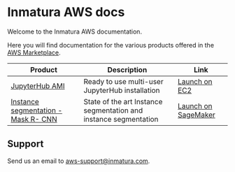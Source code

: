 # Inmatura AWS docs

Welcome to the Inmatura AWS documentation.

Here you will find documentation for the various products offered in the
[AWS Marketplace](https://aws.amazon.com/marketplace/seller-profile?id=3c135e65-8c99-4e4f-ace1-43eb02759156&ref=dtl_B07YSYZ2P6).

| Product | Description | Link |
| --- | ---- | --- |
| [JupyterHub AMI](/ami/jupyterhub) | Ready to use multi-user JupyterHub installation | [Launch on EC2](https://aws.amazon.com/marketplace/pp/Daniel-Rodriguez-JupyterHub-multi-user-single-node/B07YSYZ2P6) |
| [Instance segmentation - Mask R- CNN](/model/instance-segmentation-mask-r-cnn) | State of the art Instance segmentation and instance segmentation | [Launch on SageMaker]() |

## Support

Send us an email to aws-support@inmatura.com.
